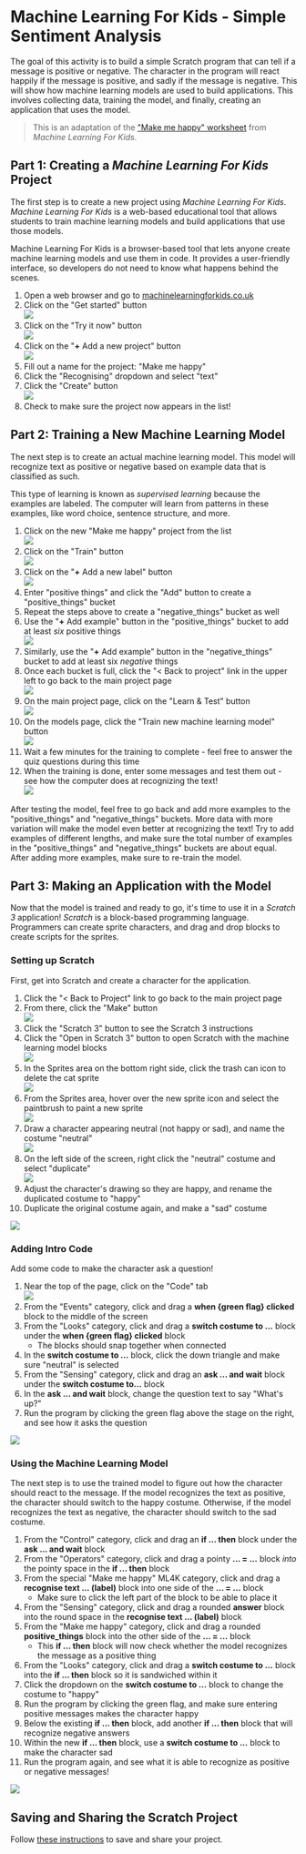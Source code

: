 # Machine Learning For Kids - Simple Sentiment Analysis
The goal of this activity is to build a simple Scratch program that can tell if a message is positive or negative. The character in the program will react happily if the message is positive, and sadly if the message is negative. This will show how machine learning models are used to build applications. This involves collecting data, training the model, and finally, creating an application that uses the model.

>This is an adaptation of the ["Make me happy" worksheet](https://github.com/IBM/taxinomitis-docs/raw/master/project-worksheets/pdf/worksheet-makemehappy-easy.pdf) from _Machine Learning For Kids_.

## Part 1: Creating a _Machine Learning For Kids_ Project
The first step is to create a new project using _Machine Learning For Kids_. _Machine Learning For Kids_ is a web-based educational tool that allows students to train machine learning models and build applications that use those models.

Machine Learning For Kids is a browser-based tool that lets anyone create machine learning models and use them in code. It provides a user-friendly interface, so developers do not need to know what happens behind the scenes.

1. Open a web browser and go to [machinelearningforkids.co.uk](https://machinelearningforkids.co.uk)
1. Click on the "Get started" button  
    ![](https://i.imgur.com/Y2GSpoV.png)
1. Click on the "Try it now" button  
    ![](https://i.imgur.com/94H0W3g.png)
1. Click on the "**+** Add a new project" button  
    ![](https://i.imgur.com/EWZnJUj.png)
1. Fill out a name for the project: "Make me happy"
1. Click the "Recognising" dropdown and select "text"
1. Click the "Create" button  
    ![](https://i.imgur.com/E3HJKCD.png)
1. Check to make sure the project now appears in the list!  

## Part 2: Training a New Machine Learning Model
The next step is to create an actual machine learning model. This model will recognize text as positive or negative based on example data that is classified as such.

This type of learning is known as _supervised learning_ because the examples are labeled. The computer will learn from patterns in these examples, like word choice, sentence structure, and more.

1. Click on the new "Make me happy" project from the list  
    ![](https://i.imgur.com/YjZkZdj.png)
1. Click on the "Train" button  
    ![](https://i.imgur.com/RJNIXrQ.png)
1. Click on the "**+** Add a new label" button  
    ![](https://i.imgur.com/C7N2VoM.png)
1. Enter "positive things" and click the "Add" button to create a "positive_things" bucket
1. Repeat the steps above to create a "negative_things" bucket as well
1. Use the "**+** Add example" button in the "positive\_things" bucket to add at least _six_ positive things  
    ![](https://i.imgur.com/ExqpBWQ.png)
1. Similarly, use the "**+** Add example" button in the "negative\_things" bucket to add at least six _negative_ things
1. Once each bucket is full, click the "< Back to project" link in the upper left to go back to the main project page  
    ![](https://i.imgur.com/6sn41U7.png)
1. On the main project page, click on the "Learn & Test" button  
    ![](https://i.imgur.com/aJuQkgs.png)
1. On the models page, click the "Train new machine learning model" button  
    ![](https://i.imgur.com/pQ11MaE.png)
1. Wait a few minutes for the training to complete - feel free to answer the quiz questions during this time
1. When the training is done, enter some messages and test them out - see how the computer does at recognizing the text!  
    ![](https://i.imgur.com/sNxc2id.png)

After testing the model, feel free to go back and add more examples to the "positive_things" and "negative_things" buckets. More data with more variation will make the model even better at recognizing the text! Try to add examples of different lengths, and make sure the total number of examples in the "positive_things" and "negative_things" buckets are about equal. After adding more examples, make sure to re-train the model.

## Part 3: Making an Application with the Model
Now that the model is trained and ready to go, it's time to use it in a _Scratch 3_ application! _Scratch_ is a block-based programming language. Programmers can create sprite characters, and drag and drop blocks to create scripts for the sprites.

### Setting up Scratch
First, get into Scratch and create a character for the application.

1. Click the "< Back to Project" link to go back to the main project page
1. From there, click the "Make" button  
    ![](https://i.imgur.com/6xXSN7f.png)
1. Click the "Scratch 3" button to see the Scratch 3 instructions
1. Click the "Open in Scratch 3" button to open Scratch with the machine learning model blocks  
    ![](https://i.imgur.com/d5qi7rj.png)
1. In the Sprites area on the bottom right side, click the trash can icon to delete the cat sprite  
    ![](https://i.imgur.com/kyFJi89.png)
1. From the Sprites area, hover over the new sprite icon and select the paintbrush to paint a new sprite  
    ![](https://i.imgur.com/Dn32UcK.png)
1. Draw a character appearing neutral (not happy or sad), and name the costume "neutral"  
    ![](https://i.imgur.com/jbNpqBt.png)
1. On the left side of the screen, right click the "neutral" costume and select "duplicate"  
    ![](https://i.imgur.com/wWu9XYM.png)
1. Adjust the character's drawing so they are happy, and rename the duplicated costume to "happy"
1. Duplicate the original costume again, and make a "sad" costume  

![](https://i.imgur.com/emgC9ix.png)

### Adding Intro Code
Add some code to make the character ask a question!

1. Near the top of the page, click on the "Code" tab  
    ![](https://i.imgur.com/Uoa3BB1.png)
1. From the "Events" category, click and drag a **when {green flag} clicked** block to the middle of the screen
1. From the "Looks" category, click and drag a **switch costume to ...** block under the **when {green flag} clicked** block
    - The blocks should snap together when connected
1. In the **switch costume to ...** block, click the down triangle and make sure "neutral" is selected
1. From the "Sensing" category, click and drag an **ask ... and wait** block under the **switch costume to...** block
1. In the **ask ... and wait** block, change the question text to say "What's up?"
1. Run the program by clicking the green flag above the stage on the right, and see how it asks the question

![](https://i.imgur.com/Bsx2g3E.png)

### Using the Machine Learning Model
The next step is to use the trained model to figure out how the character should react to the message. If the model recognizes the text as positive, the character should switch to the happy costume. Otherwise, if the model recognizes the text as negative, the character should switch to the sad costume.

1. From the "Control" category, click and drag an **if ... then** block under the **ask ... and wait** block
1. From the "Operators" category, click and drag a pointy **... = ...** block _into_ the pointy space in the **if ... then** block
1. From the special "Make me happy" ML4K category, click and drag a **recognise text ... (label)** block into one side of the **... = ...** block
    - Make sure to click the left part of the block to be able to place it
1. From the "Sensing" category, click and drag a rounded **answer** block into the round space in the **recognise text ... (label)** block
1. From the "Make me happy" category, click and drag a rounded **positive_things** block into the other side of the **... = ...** block
    - This **if ... then** block will now check whether the model recognizes the message as a positive thing
1. From the "Looks" category, click and drag a **switch costume to ...** block into the **if ... then** block so it is sandwiched within it
1. Click the dropdown on the **switch costume to ...** block to change the costume to "happy"
1. Run the program by clicking the green flag, and make sure entering positive messages makes the character happy
1. Below the existing **if ... then** block, add another **if ... then** block that will recognize negative answers
1. Within the new **if ... then** block, use a **switch costume to ...** block to make the character sad
1. Run the program again, and see what it is able to recognize as positive or negative messages!

![](https://i.imgur.com/ArEby0d.png)

## Saving and Sharing the Scratch Project
Follow [these instructions](SharingApplications.md) to save and share your project.